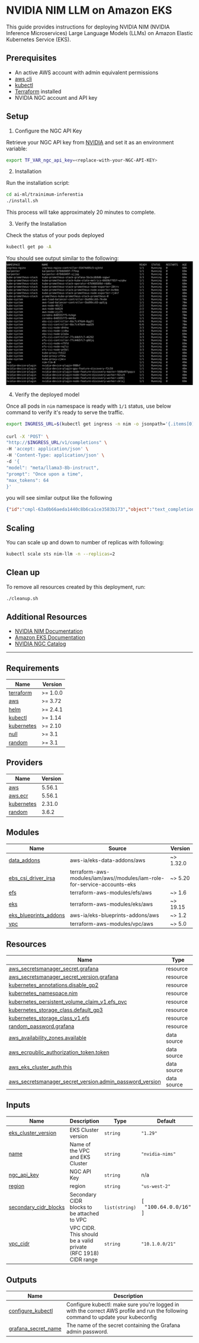 # NVIDIA NIM LLM on Amazon EKS

This guide provides instructions for deploying NVIDIA NIM (NVIDIA Inference Microservices) Large Language Models (LLMs) on Amazon Elastic Kubernetes Service (EKS).

## Prerequisites

- An active AWS account with admin equivalent permissions
- [aws cli](https://docs.aws.amazon.com/cli/latest/userguide/install-cliv2.html)
- [kubectl](https://Kubernetes.io/docs/tasks/tools/)
- [Terraform](https://developer.hashicorp.com/terraform/tutorials/aws-get-started/install-cli) installed
- NVIDIA NGC account and API key

## Setup

1. Configure the NGC API Key

Retrieve your NGC API key from [NVIDIA](https://docs.nvidia.com/ai-enterprise/deployment-guide-spark-rapids-accelerator/0.1.0/appendix-ngc.html) and set it as an environment variable:

```bash
export TF_VAR_ngc_api_key=<replace-with-your-NGC-API-KEY>
```

2. Installation

Run the installation script:

```bash
cd ai-ml/trainimum-inferentia
./install.sh
```

This process will take approximately 20 minutes to complete.

3. Verify the Installation

Check the status of your pods deployed

```bash
kubectl get po -A
```

You should see output similar to the following:
![alt text](images/all-pod-svc.png)

4. Verify the deployed model

Once all pods in `nim` namespace is ready with `1/1` status, use below command to verify it's ready to serve the traffic.

```bash
export INGRESS_URL=$(kubectl get ingress -n nim -o jsonpath='{.items[0].status.loadBalancer.ingress[0].hostname}')

curl -X 'POST' \
"http://$INGRESS_URL/v1/completions" \
-H 'accept: application/json' \
-H 'Content-Type: application/json' \
-d '{
"model": "meta/llama3-8b-instruct",
"prompt": "Once upon a time",
"max_tokens": 64
}'
```

you will see similar output like the following

```json
{"id":"cmpl-63a0b66aeda1440c8b6ca1ce3583b173","object":"text_completion","created":1719742336,"model":"meta/llama3-8b-instruct","choices":[{"index":0,"text":", there was a young man named Jack who lived in a small village at the foot of a vast and ancient forest. Jack was a curious and adventurous soul, always eager to explore the world beyond his village. One day, he decided to venture into the forest, hoping to discover its secrets.\nAs he wandered deeper into","logprobs":null,"finish_reason":"length","stop_reason":null}],"usage":{"prompt_tokens":5,"total_tokens":69,"completion_tokens":64}}
```

## Scaling

You can scale up and down to number of replicas with following:

```bash
kubectl scale sts nim-llm -n --replicas=2
```

## Clean up

To remove all resources created by this deployment, run:

```bash
./cleanup.sh
```

## Additional Resources

- [NVIDIA NIM Documentation](https://docs.nvidia.com/nim/)
- [Amazon EKS Documentation](https://docs.aws.amazon.com/eks/)
- [NVIDIA NGC Catalog](https://catalog.ngc.nvidia.com/)

---

<!-- BEGIN_TF_DOCS -->
## Requirements

| Name | Version |
|------|---------|
| <a name="requirement_terraform"></a> [terraform](#requirement\_terraform) | >= 1.0.0 |
| <a name="requirement_aws"></a> [aws](#requirement\_aws) | >= 3.72 |
| <a name="requirement_helm"></a> [helm](#requirement\_helm) | >= 2.4.1 |
| <a name="requirement_kubectl"></a> [kubectl](#requirement\_kubectl) | >= 1.14 |
| <a name="requirement_kubernetes"></a> [kubernetes](#requirement\_kubernetes) | >= 2.10 |
| <a name="requirement_null"></a> [null](#requirement\_null) | >= 3.1 |
| <a name="requirement_random"></a> [random](#requirement\_random) | >= 3.1 |

## Providers

| Name | Version |
|------|---------|
| <a name="provider_aws"></a> [aws](#provider\_aws) | 5.56.1 |
| <a name="provider_aws.ecr"></a> [aws.ecr](#provider\_aws.ecr) | 5.56.1 |
| <a name="provider_kubernetes"></a> [kubernetes](#provider\_kubernetes) | 2.31.0 |
| <a name="provider_random"></a> [random](#provider\_random) | 3.6.2 |

## Modules

| Name | Source | Version |
|------|--------|---------|
| <a name="module_data_addons"></a> [data\_addons](#module\_data\_addons) | aws-ia/eks-data-addons/aws | ~> 1.32.0 |
| <a name="module_ebs_csi_driver_irsa"></a> [ebs\_csi\_driver\_irsa](#module\_ebs\_csi\_driver\_irsa) | terraform-aws-modules/iam/aws//modules/iam-role-for-service-accounts-eks | ~> 5.20 |
| <a name="module_efs"></a> [efs](#module\_efs) | terraform-aws-modules/efs/aws | ~> 1.6 |
| <a name="module_eks"></a> [eks](#module\_eks) | terraform-aws-modules/eks/aws | ~> 19.15 |
| <a name="module_eks_blueprints_addons"></a> [eks\_blueprints\_addons](#module\_eks\_blueprints\_addons) | aws-ia/eks-blueprints-addons/aws | ~> 1.2 |
| <a name="module_vpc"></a> [vpc](#module\_vpc) | terraform-aws-modules/vpc/aws | ~> 5.0 |

## Resources

| Name | Type |
|------|------|
| [aws_secretsmanager_secret.grafana](https://registry.terraform.io/providers/hashicorp/aws/latest/docs/resources/secretsmanager_secret) | resource |
| [aws_secretsmanager_secret_version.grafana](https://registry.terraform.io/providers/hashicorp/aws/latest/docs/resources/secretsmanager_secret_version) | resource |
| [kubernetes_annotations.disable_gp2](https://registry.terraform.io/providers/hashicorp/kubernetes/latest/docs/resources/annotations) | resource |
| [kubernetes_namespace.nim](https://registry.terraform.io/providers/hashicorp/kubernetes/latest/docs/resources/namespace) | resource |
| [kubernetes_persistent_volume_claim_v1.efs_pvc](https://registry.terraform.io/providers/hashicorp/kubernetes/latest/docs/resources/persistent_volume_claim_v1) | resource |
| [kubernetes_storage_class.default_gp3](https://registry.terraform.io/providers/hashicorp/kubernetes/latest/docs/resources/storage_class) | resource |
| [kubernetes_storage_class_v1.efs](https://registry.terraform.io/providers/hashicorp/kubernetes/latest/docs/resources/storage_class_v1) | resource |
| [random_password.grafana](https://registry.terraform.io/providers/hashicorp/random/latest/docs/resources/password) | resource |
| [aws_availability_zones.available](https://registry.terraform.io/providers/hashicorp/aws/latest/docs/data-sources/availability_zones) | data source |
| [aws_ecrpublic_authorization_token.token](https://registry.terraform.io/providers/hashicorp/aws/latest/docs/data-sources/ecrpublic_authorization_token) | data source |
| [aws_eks_cluster_auth.this](https://registry.terraform.io/providers/hashicorp/aws/latest/docs/data-sources/eks_cluster_auth) | data source |
| [aws_secretsmanager_secret_version.admin_password_version](https://registry.terraform.io/providers/hashicorp/aws/latest/docs/data-sources/secretsmanager_secret_version) | data source |

## Inputs

| Name | Description | Type | Default | Required |
|------|-------------|------|---------|:--------:|
| <a name="input_eks_cluster_version"></a> [eks\_cluster\_version](#input\_eks\_cluster\_version) | EKS Cluster version | `string` | `"1.29"` | no |
| <a name="input_name"></a> [name](#input\_name) | Name of the VPC and EKS Cluster | `string` | `"nvidia-nims"` | no |
| <a name="input_ngc_api_key"></a> [ngc\_api\_key](#input\_ngc\_api\_key) | NGC API Key | `string` | n/a | yes |
| <a name="input_region"></a> [region](#input\_region) | region | `string` | `"us-west-2"` | no |
| <a name="input_secondary_cidr_blocks"></a> [secondary\_cidr\_blocks](#input\_secondary\_cidr\_blocks) | Secondary CIDR blocks to be attached to VPC | `list(string)` | <pre>[<br>  "100.64.0.0/16"<br>]</pre> | no |
| <a name="input_vpc_cidr"></a> [vpc\_cidr](#input\_vpc\_cidr) | VPC CIDR. This should be a valid private (RFC 1918) CIDR range | `string` | `"10.1.0.0/21"` | no |

## Outputs

| Name | Description |
|------|-------------|
| <a name="output_configure_kubectl"></a> [configure\_kubectl](#output\_configure\_kubectl) | Configure kubectl: make sure you're logged in with the correct AWS profile and run the following command to update your kubeconfig |
| <a name="output_grafana_secret_name"></a> [grafana\_secret\_name](#output\_grafana\_secret\_name) | The name of the secret containing the Grafana admin password. |
<!-- END_TF_DOCS -->
